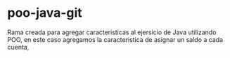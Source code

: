 # poo-java-git
Rama  creada para agregar caracteristicas al ejersicio de Java utilizando POO, en este caso agregamos la caracteristica de asignar un saldo a cada cuenta, 
